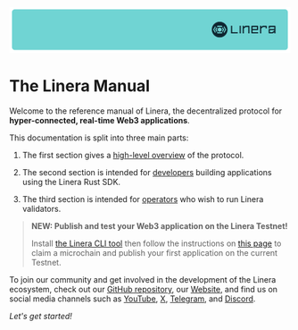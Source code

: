 ![The Linera banner](images/linera_banner_db73e9b.svg)

# The Linera Manual

Welcome to the reference manual of Linera, the decentralized protocol for
**hyper-connected, real-time Web3 applications**.

This documentation is split into three main parts:

1. The first section gives a [high-level overview](protocol/overview.md) of the
   protocol.

2. The second section is intended for
   [developers](developers/getting_started.md) building applications using the
   Linera Rust SDK.

3. The third section is intended for [operators](operators/devnets.md) who wish
   to run Linera validators.

> **NEW: Publish and test your Web3 application on the Linera Testnet!**
>
> Install
> [the Linera CLI tool](developers/getting_started/installation.html#installing-from-cratesio)
> then follow the instructions on
> [this page](developers/getting_started/hello_linera.html#using-the-testnet) to
> claim a microchain and publish your first application on the current Testnet.

To join our community and get involved in the development of the Linera
ecosystem, check out our
[GitHub repository](https://github.com/linera-io/linera-protocol), our
[Website](https://linera.io), and find us on social media channels such as
[YouTube](https://www.youtube.com/@linera_io), [X](https://x.com/linera_io),
[Telegram](https://t.me/linera_official), and
[Discord](https://discord.gg/linera).

_Let's get started!_
